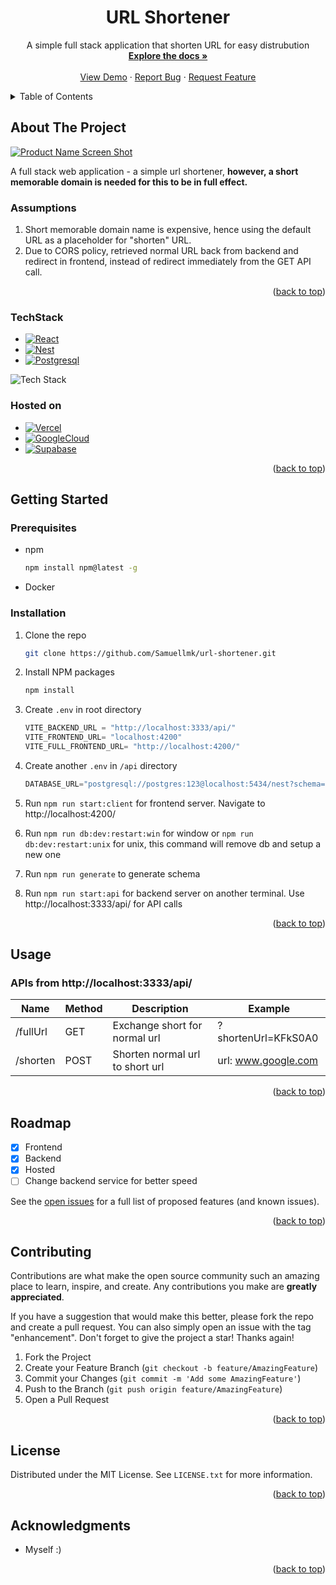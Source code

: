 <div align="center">
<h1 align="center">URL Shortener</h1>

  <p align="center">
    A simple full stack application that shorten URL for easy distrubution
    <br />
    <a href="https://github.com/Samuellmk/url-shortener"><strong>Explore the docs »</strong></a>
    <br />
    <br />
    <a href="https://shrink-me-bay.vercel.app/">View Demo</a>
    ·
    <a href="https://github.com/Samuellmk/url-shortener/issues">Report Bug</a>
    ·
    <a href="https://github.com/Samuellmk/url-shortener/issues">Request Feature</a>
  </p>
</div>

<!-- TABLE OF CONTENTS -->
<details>
  <summary>Table of Contents</summary>
  <ol>
    <li>
      <a href="#about-the-project">About The Project</a>
      <ul>
        <li><a href="#techstack">Tech Stack</a></li>
        <li><a href="#hostedon">Hosted On</a></li>
        <li><a href="#assumptions">Assumptions</a></li>
      </ul>
    </li>
    <li>
      <a href="#getting-started">Getting Started</a>
      <ul>
        <li><a href="#prerequisites">Prerequisites</a></li>
        <li><a href="#installation">Installation</a></li>
      </ul>
    </li>
    <li><a href="#usage">Usage</a></li>
    <li><a href="#roadmap">Roadmap</a></li>
    <li><a href="#contributing">Contributing</a></li>
    <li><a href="#license">License</a></li>
    <li><a href="#contact">Contact</a></li>
    <li><a href="#acknowledgments">Acknowledgments</a></li>
  </ol>
</details>

<!-- ABOUT THE PROJECT -->

## About The Project

[![Product Name Screen Shot][product-screenshot]](https://shrink-me-bay.vercel.app/)

A full stack web application - a simple url shortener, **however, a short memorable domain is needed for this to be in full effect.**

### Assumptions

1. Short memorable domain name is expensive, hence using the default URL as a placeholder for "shorten" URL.
2. Due to CORS policy, retrieved normal URL back from backend and redirect in frontend, instead of redirect immediately from the GET API call.

<p align="right">(<a href="#readme-top">back to top</a>)</p>

### TechStack

- [![React][React.js]][React-url]
- [![Nest][Nest.js]][Nest-url]
- [![Postgresql][Postgresql]][Postgresql-url]

![Tech Stack][techstack]

### Hosted on

- [![Vercel][Vercel]][Vercel-url]
- [![GoogleCloud][GoogleCloud]][GoogleCloud-url]
- [![Supabase][Supabase]][Supabase-url]

<p align="right">(<a href="#readme-top">back to top</a>)</p>

<!-- GETTING STARTED -->

## Getting Started

### Prerequisites
- npm
  ```sh
  npm install npm@latest -g
  ```
- Docker

### Installation

1. Clone the repo
   ```sh
   git clone https://github.com/Samuellmk/url-shortener.git
   ```
2. Install NPM packages
   ```sh
   npm install
   ```
3. Create `.env` in root directory

   ```js
   VITE_BACKEND_URL = "http://localhost:3333/api/"
   VITE_FRONTEND_URL= "localhost:4200"
   VITE_FULL_FRONTEND_URL= "http://localhost:4200/"
   ```

4. Create another `.env` in `/api` directory

   ```js
   DATABASE_URL="postgresql://postgres:123@localhost:5434/nest?schema=public"
   ```

5. Run `npm run start:client` for frontend server. Navigate to http://localhost:4200/

6. Run `npm run db:dev:restart:win` for window or `npm run db:dev:restart:unix` for unix, this command will remove db and setup a new one

7. Run `npm run generate` to generate schema

8. Run `npm run start:api` for backend server on another terminal. Use http://localhost:3333/api/ for API calls

<p align="right">(<a href="#readme-top">back to top</a>)</p>

<!-- USAGE EXAMPLES -->

## Usage

<h3>APIs from http://localhost:3333/api/ </h3>

| Name     | Method | Description                     | Example             |
| -------- | ------ | ------------------------------- | ------------------- |
| /fullUrl | GET    | Exchange short for normal url   | ?shortenUrl=KFkS0A0 |
| /shorten | POST   | Shorten normal url to short url | url: www.google.com |

<p align="right">(<a href="#readme-top">back to top</a>)</p>

<!-- ROADMAP -->

## Roadmap

- [x] Frontend
- [x] Backend
- [x] Hosted
- [ ] Change backend service for better speed

See the [open issues](https://github.com/Samuellmk/url-shortener/issues) for a full list of proposed features (and known issues).

<p align="right">(<a href="#readme-top">back to top</a>)</p>

<!-- CONTRIBUTING -->

## Contributing

Contributions are what make the open source community such an amazing place to learn, inspire, and create. Any contributions you make are **greatly appreciated**.

If you have a suggestion that would make this better, please fork the repo and create a pull request. You can also simply open an issue with the tag "enhancement".
Don't forget to give the project a star! Thanks again!

1. Fork the Project
2. Create your Feature Branch (`git checkout -b feature/AmazingFeature`)
3. Commit your Changes (`git commit -m 'Add some AmazingFeature'`)
4. Push to the Branch (`git push origin feature/AmazingFeature`)
5. Open a Pull Request

<p align="right">(<a href="#readme-top">back to top</a>)</p>

<!-- LICENSE -->

## License

Distributed under the MIT License. See `LICENSE.txt` for more information.

<p align="right">(<a href="#readme-top">back to top</a>)</p>

<!-- ACKNOWLEDGMENTS -->

## Acknowledgments

- Myself :)

<p align="right">(<a href="#readme-top">back to top</a>)</p>

<!-- MARKDOWN LINKS & IMAGES -->
<!-- https://www.markdownguide.org/basic-syntax/#reference-style-links -->

[contributors-shield]: https://img.shields.io/github/contributors/othneildrew/Best-README-Template.svg?style=for-the-badge
[contributors-url]: https://github.com/othneildrew/Best-README-Template/graphs/contributors
[forks-shield]: https://img.shields.io/github/forks/othneildrew/Best-README-Template.svg?style=for-the-badge
[forks-url]: https://github.com/othneildrew/Best-README-Template/network/members
[stars-shield]: https://img.shields.io/github/stars/othneildrew/Best-README-Template.svg?style=for-the-badge
[stars-url]: https://github.com/othneildrew/Best-README-Template/stargazers
[issues-shield]: https://img.shields.io/github/issues/othneildrew/Best-README-Template.svg?style=for-the-badge
[issues-url]: https://github.com/othneildrew/Best-README-Template/issues
[license-shield]: https://img.shields.io/github/license/othneildrew/Best-README-Template.svg?style=for-the-badge
[license-url]: https://github.com/othneildrew/Best-README-Template/blob/master/LICENSE.txt
[techstack]:https://i.ibb.co/QFHpdMP/Govtech-arch-drawio-1.png
[product-screenshot]: https://i.ibb.co/CHQyR9y/url-shortener.png
[React.js]: https://img.shields.io/badge/React-20232A?style=for-the-badge&logo=react&logoColor=61DAFB
[React-url]: https://reactjs.org/
[Nest.js]: https://img.shields.io/badge/NestJs-20232A?style=for-the-badge&logo=nestjs&logoColor=e0234e
[Nest-url]: https://nestjs.com/
[Postgresql]: https://img.shields.io/badge/postgresql-20232A?style=for-the-badge&logo=postgresql&logoColor=00000
[Postgresql-url]: https://www.postgresql.org/
[Vercel]: https://img.shields.io/badge/Vercel-20232A?style=for-the-badge&logo=Vercel&logoColor=00000
[Vercel-url]: https://www.vercel.com/
[GoogleCloud]: https://img.shields.io/badge/gcloud-20232A?style=for-the-badge&logo=GoogleCloud&logoColor=00000
[GoogleCloud-url]: https://cloud.google.com/
[Supabase]: https://img.shields.io/badge/supabase-20232A?style=for-the-badge&logo=supabase&logoColor=00000
[Supabase-url]: https://supabase.com/
